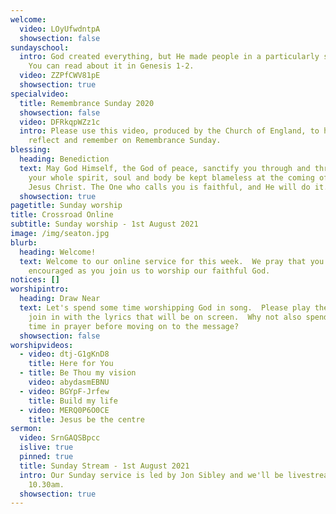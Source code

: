 ```yaml
---
welcome:
  video: LOyUfwdntpA
  showsection: false
sundayschool:
  intro: God created everything, but He made people in a particularly special way.
    You can read about it in Genesis 1-2.
  video: ZZPfCWV81pE
  showsection: true
specialvideo:
  title: Remembrance Sunday 2020
  showsection: false
  video: DFRkqpWZz1c
  intro: Please use this video, produced by the Church of England, to help you
    reflect and remember on Remembrance Sunday.
blessing:
  heading: Benediction
  text: May God Himself, the God of peace, sanctify you through and through. May
    your whole spirit, soul and body be kept blameless at the coming of our Lord
    Jesus Christ. The One who calls you is faithful, and He will do it.
  showsection: true
pagetitle: Sunday worship
title: Crossroad Online
subtitle: Sunday worship - 1st August 2021
image: /img/seaton.jpg
blurb:
  heading: Welcome!
  text: Welcome to our online service for this week.  We pray that you'll be
    encouraged as you join us to worship our faithful God.
notices: []
worshipintro:
  heading: Draw Near
  text: Let's spend some time worshipping God in song.  Please play the videos and
    join in with the lyrics that will be on screen.  Why not also spend some
    time in prayer before moving on to the message?
  showsection: false
worshipvideos:
  - video: dtj-G1gKnD8
    title: Here for You
  - title: Be Thou my vision
    video: abydasmEBNU
  - video: BGYpF-Jrfew
    title: Build my life
  - video: MERQ0P6O0CE
    title: Jesus be the centre
sermon:
  video: SrnGAQSBpcc
  islive: true
  pinned: true
  title: Sunday Stream - 1st August 2021
  intro: Our Sunday service is led by Jon Sibley and we'll be livestreaming it at
    10.30am.
  showsection: true
---
```

